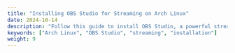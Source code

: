 ```yaml
---
title: "Installing OBS Studio for Streaming on Arch Linux"
date: 2024-10-14
description: "Follow this guide to install OBS Studio, a powerful streaming and recording software, on Arch Linux."
keywords: ["Arch Linux", "OBS Studio", "streaming", "installation"]
weight: 9
---
```

